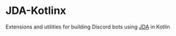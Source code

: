 [1]: https://github.com/DV8FromTheWorld/JDA/

# JDA-Kotlinx

Extensions and utilities for building Discord bots using [JDA][1] in Kotlin
